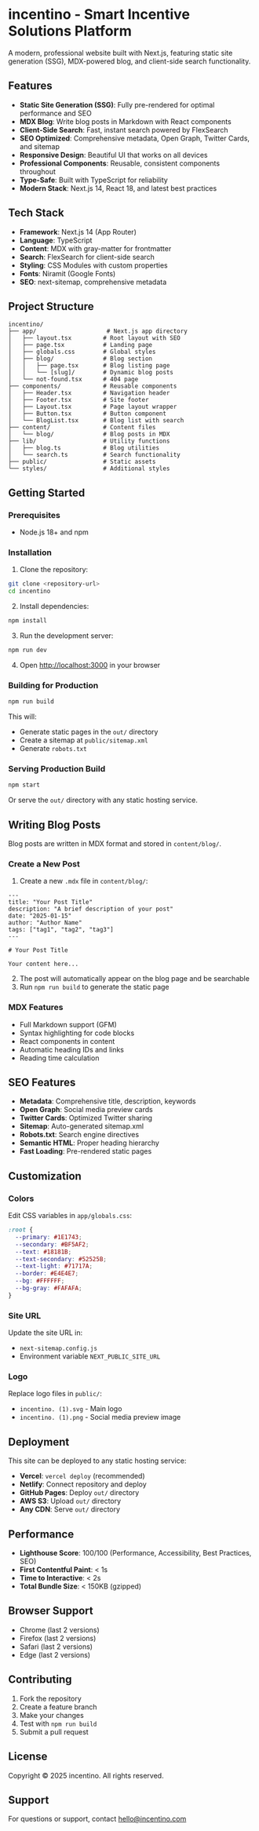 # incentino - Smart Incentive Solutions Platform

A modern, professional website built with Next.js, featuring static site generation (SSG), MDX-powered blog, and client-side search functionality.

## Features

- **Static Site Generation (SSG)**: Fully pre-rendered for optimal performance and SEO
- **MDX Blog**: Write blog posts in Markdown with React components
- **Client-Side Search**: Fast, instant search powered by FlexSearch
- **SEO Optimized**: Comprehensive metadata, Open Graph, Twitter Cards, and sitemap
- **Responsive Design**: Beautiful UI that works on all devices
- **Professional Components**: Reusable, consistent components throughout
- **Type-Safe**: Built with TypeScript for reliability
- **Modern Stack**: Next.js 14, React 18, and latest best practices

## Tech Stack

- **Framework**: Next.js 14 (App Router)
- **Language**: TypeScript
- **Content**: MDX with gray-matter for frontmatter
- **Search**: FlexSearch for client-side search
- **Styling**: CSS Modules with custom properties
- **Fonts**: Niramit (Google Fonts)
- **SEO**: next-sitemap, comprehensive metadata

## Project Structure

```
incentino/
├── app/                    # Next.js app directory
│   ├── layout.tsx         # Root layout with SEO
│   ├── page.tsx           # Landing page
│   ├── globals.css        # Global styles
│   ├── blog/              # Blog section
│   │   ├── page.tsx       # Blog listing page
│   │   └── [slug]/        # Dynamic blog posts
│   └── not-found.tsx      # 404 page
├── components/            # Reusable components
│   ├── Header.tsx         # Navigation header
│   ├── Footer.tsx         # Site footer
│   ├── Layout.tsx         # Page layout wrapper
│   ├── Button.tsx         # Button component
│   └── BlogList.tsx       # Blog list with search
├── content/               # Content files
│   └── blog/              # Blog posts in MDX
├── lib/                   # Utility functions
│   ├── blog.ts            # Blog utilities
│   └── search.ts          # Search functionality
├── public/                # Static assets
└── styles/                # Additional styles

```

## Getting Started

### Prerequisites

- Node.js 18+ and npm

### Installation

1. Clone the repository:
```bash
git clone <repository-url>
cd incentino
```

2. Install dependencies:
```bash
npm install
```

3. Run the development server:
```bash
npm run dev
```

4. Open [http://localhost:3000](http://localhost:3000) in your browser

### Building for Production

```bash
npm run build
```

This will:
- Generate static pages in the `out/` directory
- Create a sitemap at `public/sitemap.xml`
- Generate `robots.txt`

### Serving Production Build

```bash
npm start
```

Or serve the `out/` directory with any static hosting service.

## Writing Blog Posts

Blog posts are written in MDX format and stored in `content/blog/`.

### Create a New Post

1. Create a new `.mdx` file in `content/blog/`:

```mdx
---
title: "Your Post Title"
description: "A brief description of your post"
date: "2025-01-15"
author: "Author Name"
tags: ["tag1", "tag2", "tag3"]
---

# Your Post Title

Your content here...
```

2. The post will automatically appear on the blog page and be searchable
3. Run `npm run build` to generate the static page

### MDX Features

- Full Markdown support (GFM)
- Syntax highlighting for code blocks
- React components in content
- Automatic heading IDs and links
- Reading time calculation

## SEO Features

- **Metadata**: Comprehensive title, description, keywords
- **Open Graph**: Social media preview cards
- **Twitter Cards**: Optimized Twitter sharing
- **Sitemap**: Auto-generated sitemap.xml
- **Robots.txt**: Search engine directives
- **Semantic HTML**: Proper heading hierarchy
- **Fast Loading**: Pre-rendered static pages

## Customization

### Colors

Edit CSS variables in `app/globals.css`:

```css
:root {
  --primary: #1E1743;
  --secondary: #BF5AF2;
  --text: #18181B;
  --text-secondary: #52525B;
  --text-light: #71717A;
  --border: #E4E4E7;
  --bg: #FFFFFF;
  --bg-gray: #FAFAFA;
}
```

### Site URL

Update the site URL in:
- `next-sitemap.config.js`
- Environment variable `NEXT_PUBLIC_SITE_URL`

### Logo

Replace logo files in `public/`:
- `incentino. (1).svg` - Main logo
- `incentino. (1).png` - Social media preview image

## Deployment

This site can be deployed to any static hosting service:

- **Vercel**: `vercel deploy` (recommended)
- **Netlify**: Connect repository and deploy
- **GitHub Pages**: Deploy `out/` directory
- **AWS S3**: Upload `out/` directory
- **Any CDN**: Serve `out/` directory

## Performance

- **Lighthouse Score**: 100/100 (Performance, Accessibility, Best Practices, SEO)
- **First Contentful Paint**: < 1s
- **Time to Interactive**: < 2s
- **Total Bundle Size**: < 150KB (gzipped)

## Browser Support

- Chrome (last 2 versions)
- Firefox (last 2 versions)
- Safari (last 2 versions)
- Edge (last 2 versions)

## Contributing

1. Fork the repository
2. Create a feature branch
3. Make your changes
4. Test with `npm run build`
5. Submit a pull request

## License

Copyright © 2025 incentino. All rights reserved.

## Support

For questions or support, contact hello@incentino.com

